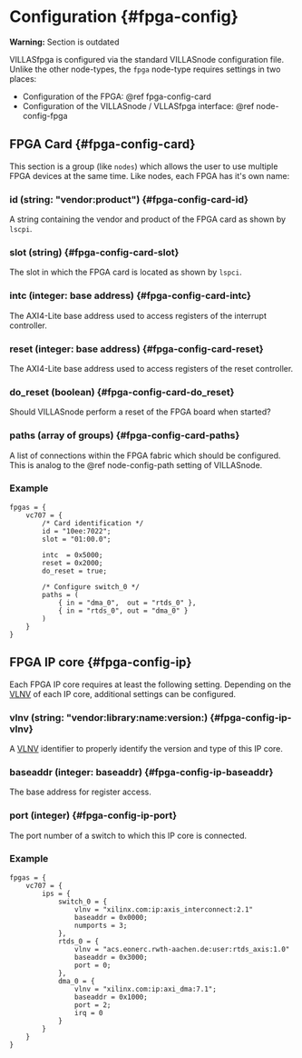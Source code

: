 # Configuration {#fpga-config}

**Warning:** Section is outdated

VILLASfpga is configured via the standard VILLASnode configuration file.
Unlike the other node-types, the `fpga` node-type requires settings in two places:

- Configuration of the FPGA: @ref fpga-config-card
- Configuration of the VILLASnode / VLLASfpga interface: @ref node-config-fpga

## FPGA Card {#fpga-config-card}

This section is a group (like `nodes`) which allows the user to use multiple FPGA devices at the same time.
Like nodes, each FPGA has it's own name:

### id (string: "vendor:product") {#fpga-config-card-id}

A string containing the vendor and product of the FPGA card as shown by `lscpi`.

### slot (string) {#fpga-config-card-slot}

The slot in which the FPGA card is located as shown by `lspci`.

### intc (integer: base address) {#fpga-config-card-intc}

The AXI4-Lite base address used to access registers of the interrupt controller.

### reset (integer: base address) {#fpga-config-card-reset}

The AXI4-Lite base address used to access registers of the reset controller.

### do_reset (boolean) {#fpga-config-card-do_reset}

Should VILLASnode perform a reset of the FPGA board when started?

### paths (array of groups) {#fpga-config-card-paths}

A list of connections within the FPGA fabric which should be configured.
This is analog to the @ref node-config-path setting of VILLASnode.

### Example

```
fpgas = {
	vc707 = {
		/* Card identification */
		id = "10ee:7022";
		slot = "01:00.0";

		intc  = 0x5000;
		reset = 0x2000;
		do_reset = true;

		/* Configure switch_0 */
		paths = (
			{ in = "dma_0",  out = "rtds_0" },
			{ in = "rtds_0", out = "dma_0" }
		)
	}
}
```

## FPGA IP core {#fpga-config-ip}

Each FPGA IP core requires at least the following setting.
Depending on the [VLNV](https://www.xilinx.com/support/answers/50478.html) of each IP core, additional settings can be configured.

### vlnv (string: "vendor:library:name:version:) {#fpga-config-ip-vlnv}

A [VLNV](https://www.xilinx.com/support/answers/50478.html) identifier to properly identify the version and type of this IP core.

### baseaddr (integer: baseaddr) {#fpga-config-ip-baseaddr}

The base address for register access.

### port (integer) {#fpga-config-ip-port}

The port number of a switch to which this IP core is connected.

### Example

```
fpgas = {
	vc707 = {
		ips = {
			switch_0 = {
				vlnv = "xilinx.com:ip:axis_interconnect:2.1"
				baseaddr = 0x0000;
				numports = 3;
			},
			rtds_0 = {
				vlnv = "acs.eonerc.rwth-aachen.de:user:rtds_axis:1.0"
				baseaddr = 0x3000;
				port = 0;
			},
			dma_0 = {
				vlnv = "xilinx.com:ip:axi_dma:7.1";
				baseaddr = 0x1000;
				port = 2;
				irq = 0
			}
		}
	}
}
```
